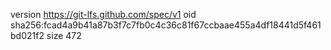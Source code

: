 version https://git-lfs.github.com/spec/v1
oid sha256:fcad4a9b41a87b3f7c7fb0c4c36c81f67ccbaae455a4df18441d5f461bd021f2
size 472
